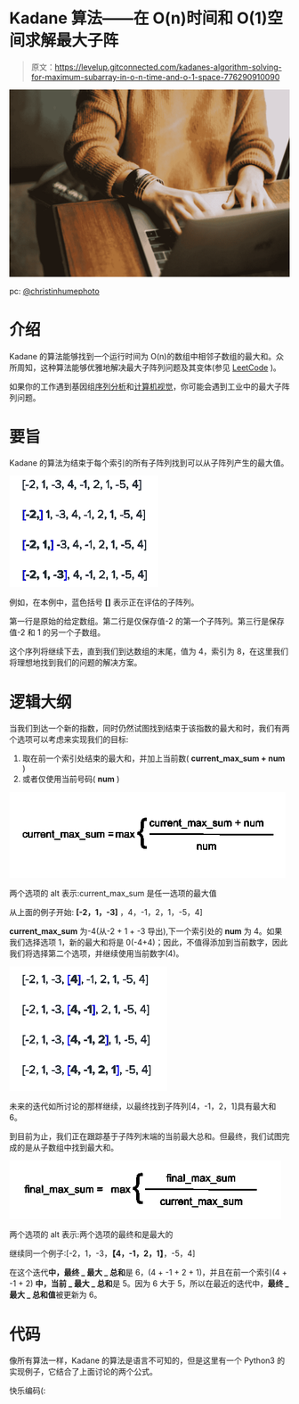 # Kadane 算法——在 O(n)时间和 O(1)空间求解最大子阵

> 原文：<https://levelup.gitconnected.com/kadanes-algorithm-solving-for-maximum-subarray-in-o-n-time-and-o-1-space-776290910090>

![](img/e8c8d72ab8060a10dd9bf5c7ab5c1e6d.png)

pc: [@christinhumephoto](https://unsplash.com/@christinhumephoto)

# 介绍

Kadane 的算法能够找到一个运行时间为 O(n)的数组中相邻子数组的最大和。众所周知，这种算法能够优雅地解决最大子阵列问题及其变体(参见 [LeetCode](https://leetcode.com/problems/maximum-subarray/) )。

如果你的工作遇到基因组[序列分析](https://en.wikipedia.org/wiki/Sequence_analysis)和[计算机视觉](https://en.wikipedia.org/wiki/Computer_vision)，你可能会遇到工业中的最大子阵列问题。

# 要旨

Kadane 的算法为结束于每个索引的所有子阵列找到可以从子阵列产生的最大值。

![](img/f0aef156cb4fb3645d23cb03b838bdfb.png)

例如，在本例中，蓝色括号 **[]** 表示正在评估的子阵列。

第一行是原始的给定数组。第二行是仅保存值-2 的第一个子阵列。第三行是保存值-2 和 1 的另一个子数组。

这个序列将继续下去，直到我们到达数组的末尾，值为 4，索引为 8，在这里我们将理想地找到我们的问题的解决方案。

# 逻辑大纲

当我们到达一个新的指数，同时仍然试图找到结束于该指数的最大和时，我们有两个选项可以考虑来实现我们的目标:

1.  取在前一个索引处结束的最大和，并加上当前数( **current_max_sum + num** )
2.  或者仅使用当前号码( **num** )

![](img/a41c5cb538a4a27585ac4559cff4a2cf.png)

两个选项的 alt 表示:current_max_sum 是任一选项的最大值

从上面的例子开始: **[-2，1，-3]** ，4，-1，2，1，-5，4]

**current_max_sum** 为-4(从-2 + 1 + -3 导出),下一个索引处的 **num** 为 4。如果我们选择选项 1，新的最大和将是 0(-4+4)；因此，不值得添加到当前数字，因此我们将选择第二个选项，并继续使用当前数字(4)。

![](img/9fc7fc0f82b109ece8f2cddc3f599e96.png)

未来的迭代如所讨论的那样继续，以最终找到子阵列[4，-1，2，1]具有最大和 6。

到目前为止，我们正在跟踪基于子阵列末端的当前最大总和。但最终，我们试图完成的是从子数组中找到最大和。

![](img/58cb9f74b3d420a2859b5777017a6da3.png)

两个选项的 alt 表示:两个选项的最终和是最大的

继续同一个例子:[-2，1，-3，**【4，-1，2，1】**，-5，4]

在这个迭代**中，最终 _ 最大 _ 总和**是 6，(4 + -1 + 2 + 1)，并且在前一个索引(4 + -1 + 2) **中，当前 _ 最大 _ 总和**是 5。因为 6 大于 5，所以在最近的迭代中，**最终 _ 最大 _ 总和值**被更新为 6。

# **代码**

像所有算法一样，Kadane 的算法是语言不可知的，但是这里有一个 Python3 的实现例子，它结合了上面讨论的两个公式。

快乐编码(: